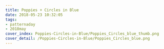 ```yaml
---
title: Poppies + Circles in Blue
date: 2018-05-23 10:32:05
tags:
- patternaday
- 2018may
cover_index: Poppies-Circles-in-Blue/Poppies_Circles_blue_thumb.png
cover_detail: /Poppies-Circles-in-Blue/Poppies_Circles_blue.png
---
```

